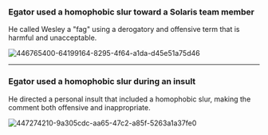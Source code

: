 ### Egator used a homophobic slur toward a Solaris team member
He called Wesley a "fag" using a derogatory and offensive term that is harmful and unacceptable.

![446765400-64199164-8295-4f64-a1da-d45e51a75d46](https://github.com/user-attachments/assets/b9dd3bcd-96fb-4fff-8813-8bb24280d8ac)

---

### Egator used a homophobic slur during an insult

He directed a personal insult that included a homophobic slur, making the comment both offensive and inappropriate.

![447274210-9a305cdc-aa65-47c2-a85f-5263a1a37fe0](https://github.com/user-attachments/assets/970a55ef-3afd-4d75-a754-2f741f02b7c1)
